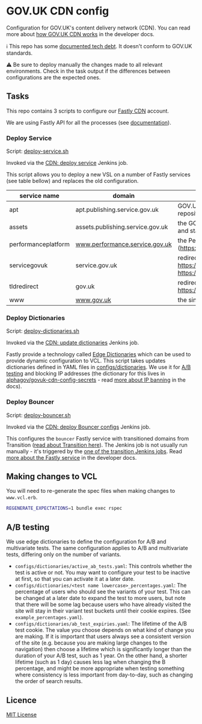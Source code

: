 # GOV.UK CDN config

Configuration for GOV.UK's content delivery network (CDN). You can read more about [how GOV.UK CDN works](https://docs.publishing.service.gov.uk/manual/cdn.html) in the developer docs.

ℹ️ This repo has some [documented tech debt](https://trello.com/c/y6MIgxjp). It doesn't conform to GOV.UK standards.

⚠️ Be sure to deploy manually the changes made to all relevant environments. Check in the task output if the differences between configurations are the expected ones.

## Tasks

This repo contains 3 scripts to configure our [Fastly CDN](https://fastly.com) account.

We are using Fastly API for all the processes (see [documentation](https://developer.fastly.com/reference/api/vcl-services/vcl/)).

### Deploy Service

Script: [deploy-service.sh](/deploy-service.sh)

Invoked via the [CDN: deploy service](https://deploy.blue.production.govuk.digital/job/Deploy_CDN) Jenkins job.

This script allows you to deploy a new VSL on a number of Fastly services (see table bellow) and
replaces the old configuration.

| service name | domain | description |
| --- | --- | --- |
| apt | apt.publishing.service.gov.uk | GOV.UK's Debian package repository |
| assets | assets.publishing.service.gov.uk | the GOV.UK domain for uploads and static assets |
| performanceplatform | www.performance.service.gov.uk | the Performance Platform (https://www.gov.uk/performance) |
| servicegovuk | service.gov.uk | redirect from https://service.gov.uk to https://www.gov.uk |
| tldredirect | gov.uk | redirect from https://gov.uk to https://www.gov.uk |
| www | www.gov.uk | the single government domain |

### Deploy Dictionaries

Script: [deploy-dictionaries.sh](/deploy-dictionaries.sh)

Invoked via the [CDN: update dictionaries](https://deploy.blue.production.govuk.digital/job/Update_CDN_Dictionaries) Jenkins job.

Fastly provide a technology called [Edge Dictionaries](https://docs.fastly.com/guides/edge-dictionaries/)
which can be used to provide dynamic configuration to VCL. This script takes updates dictionaries defined in YAML files in [configs/dictionaries](/configs/dictionaries). We use it for [A/B testing](#ab-testing) and blocking IP addresses (the dictionary for this lives in [alphagov/govuk-cdn-config-secrets](https://github.com/alphagov/govuk-cdn-config-secrets/blob/master/fastly/dictionaries/config/ip_address_denylist.yaml) - read [more about IP banning](https://docs.publishing.service.gov.uk/manual/cdn.html#banning-ip-addresses-at-the-cdn-edge) in the docs).

### Deploy Bouncer

Script: [deploy-bouncer.sh](/deploy-bouncer.sh)

Invoked via the [CDN: deploy Bouncer configs](https://deploy.blue.production.govuk.digital/job/Bouncer_CDN/) Jenkins job.

This configures the `bouncer` Fastly service with transitioned domains from Transition ([read about Transition here](https://docs.publishing.service.gov.uk/manual/transition-architecture.html)). The Jenkins job is not usually run manually - it's triggered by the [one of the transition Jenkins jobs](https://deploy.blue.production.govuk.digital/job/Transition_load_site_config). Read [more about the Fastly service](https://docs.publishing.service.gov.uk/manual/cdn.html#bouncer39s-fastly-service) in the developer docs.

## Making changes to VCL

You will need to re-generate the spec files when making changes to `www.vcl.erb`.

```sh
REGENERATE_EXPECTATIONS=1 bundle exec rspec
```

## A/B testing

We use edge dictionaries to define the configuration for A/B and multivariate tests. The same configuration applies to A/B and multivariate tests, differing only on the number of variants.

- `configs/dictionaries/active_ab_tests.yaml`: This controls whether the test is active or not. You may want to configure your test to be inactive at first, so that you can activate it at a later date.
- `configs/dictionaries/<test name lowercase>_percentages.yaml`: The percentage of users who should see the variants of your test. This can be changed at a later date to expand the test to more users, but note that there will be some lag because users who have already visited the site will stay in their variant test buckets until their cookie expires. (See `example_percentages.yaml`).
- `configs/dictionaries/ab_test_expiries.yaml`: The lifetime of the A/B test cookie. The value you choose depends on what kind of change you are making. If it is important that users always see a consistent version of the site (e.g. because you are making large changes to the navigation) then choose a lifetime which is significantly longer than the duration of your A/B test, such as 1 year. On the other hand, a shorter lifetime (such as 1 day) causes less lag when changing the B percentage, and might be more appropriate when testing something where consistency is less important from day-to-day, such as changing the order of search results.

## Licence

[MIT License](LICENSE.MD)
